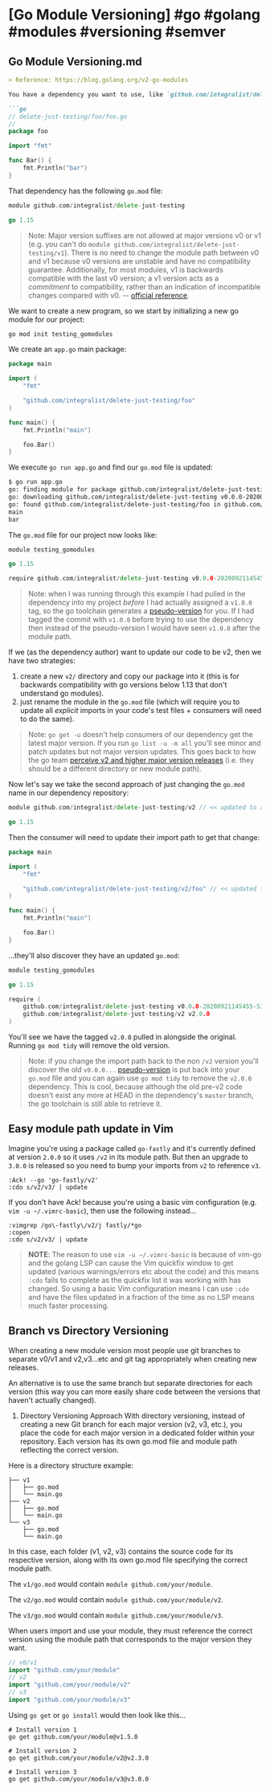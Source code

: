 # [Go Module Versioning] #go #golang #modules #versioning #semver

## Go Module Versioning.md

```markdown
> Reference: https://blog.golang.org/v2-go-modules

You have a dependency you want to use, like `github.com/integralist/delete-just-testing`.

```go
// delete-just-testing/foo/foo.go 
//
package foo

import "fmt"

func Bar() {
	fmt.Println("bar")
}
```

That dependency has the following `go.mod` file:

```go
module github.com/integralist/delete-just-testing

go 1.15
```

> Note: Major version suffixes are not allowed at major versions v0 or v1 (e.g. you can't do `module github.com/integralist/delete-just-testing/v1`). There is no need to change the module path between v0 and v1 because v0 versions are unstable and have no compatibility guarantee. Additionally, for most modules, v1 is backwards compatible with the last v0 version; a v1 version acts as a _commitment_ to compatibility, rather than an indication of incompatible changes compared with v0. -- [official reference](https://golang.org/ref/mod#major-version-suffixes).

We want to create a new program, so we start by initializing a new go module for our project:

```bash
go mod init testing_gomodules
```

We create an `app.go` main package:

```go
package main

import (
	"fmt"

	"github.com/integralist/delete-just-testing/foo"
)

func main() {
	fmt.Println("main")

	foo.Bar()
}
```

We execute `go run app.go` and find our `go.mod` file is updated:

```bash
$ go run app.go
go: finding module for package github.com/integralist/delete-just-testing/foo
go: downloading github.com/integralist/delete-just-testing v0.0.0-20200921145455-530f3130809d
go: found github.com/integralist/delete-just-testing/foo in github.com/integralist/delete-just-testing v0.0.0-20200921145455-530f3130809d
main
bar
```

The `go.mod` file for our project now looks like:

```go
module testing_gomodules

go 1.15

require github.com/integralist/delete-just-testing v0.0.0-20200921145455-530f3130809d // indirect
```

> Note: when I was running through this example I had pulled in the dependency into my project _before_ I had actually assigned a `v1.0.0` tag, so the go toolchain generates a [pseudo-version](https://golang.org/ref/mod#pseudo-versions) for you. If I had tagged the commit with `v1.0.0` before trying to use the dependency then instead of the pseudo-version I would have seen `v1.0.0` after the module path.

If we (as the dependency author) want to update our code to be v2, then we have two strategies:

1. create a new `v2/` directory and copy our package into it (this is for backwards compatibility with go versions below 1.13 that don't understand go modules).
2. just rename the module in the `go.mod` file (which will require you to update all _explicit_ imports in your code's test files + consumers will need to do the same).

> Note: `go get -u` doesn't help consumers of our dependency get the latest major version. If you run `go list -u -m all` you'll see minor and patch updates but not major version updates. This goes back to how the go team [perceive v2 and higher major version releases](https://github.com/golang/go/wiki/Modules#releasing-modules-v2-or-higher) (i.e. they should be a different directory or new module path).

Now let's say we take the second approach of just changing the `go.mod` name in our dependency repository:

```go
module github.com/integralist/delete-just-testing/v2 // << updated to append /v2

go 1.15
```

Then the consumer will need to update their import path to get that change: 

```go
package main

import (
	"fmt"

	"github.com/integralist/delete-just-testing/v2/foo" // << updated to include /v2
)

func main() {
	fmt.Println("main")

	foo.Bar()
}
```

...they'll also discover they have an updated `go.mod`:

```go
module testing_gomodules

go 1.15

require (
	github.com/integralist/delete-just-testing v0.0.0-20200921145455-530f3130809d
	github.com/integralist/delete-just-testing/v2 v2.0.0
)
```

You'll see we have the tagged `v2.0.0` pulled in alongside the original. Running `go mod tidy` will remove the old version.

> Note: if you change the import path back to the non `/v2` version you'll discover the old `v0.0.0...` [pseudo-version](https://golang.org/ref/mod#pseudo-versions) is put back into your `go.mod` file and you can again use `go mod tidy` to remove the `v2.0.0` dependency. This is cool, because although the old pre-v2 code doesn't exist any more at HEAD in the dependency's `master` branch, the go toolchain is still able to retrieve it.

## Easy module path update in Vim

Imagine you're using a package called `go-fastly` and it's currently defined at version `2.0.0` so it uses `/v2` in its module path. But then an upgrade to `3.0.0` is released so you need to bump your imports from `v2` to reference `v3`.

```viml
:Ack! --go 'go-fastly/v2'
:cdo s/v2/v3/ | update
```

If you don't have Ack! because you're using a basic vim configuration (e.g. `vim -u ~/.vimrc-basic`), then use the following instead...

```viml
:vimgrep /go\-fastly\/v2/j fastly/*go
:copen
:cdo s/v2/v3/ | update
```

> **NOTE**: The reason to use `vim -u ~/.vimrc-basic` is because of vim-go and the golang LSP can cause the Vim quickfix window to get updated (various warnings/errors etc about the code) and this means `:cdo` fails to complete as the quickfix list it was working with has changed. So using a basic Vim configuration means I can use `:cdo` and have the files updated in a fraction of the time as no LSP means much faster processing.

## Branch vs Directory Versioning

When creating a new module version most people use git branches to separate v0/v1 and v2,v3...etc and git tag appropriately when creating new releases.

An alternative is to use the same branch but separate directories for each version (this way you can more easily share code between the versions that haven't actually changed).

1. Directory Versioning Approach
With directory versioning, instead of creating a new Git branch for each major version (v2, v3, etc.), you place the code for each major version in a dedicated folder within your repository. Each version has its own go.mod file and module path reflecting the correct version.

Here is a directory structure example:

```
├── v1
│   ├── go.mod
│   └── main.go
├── v2
│   ├── go.mod
│   └── main.go
└── v3
    ├── go.mod
    └── main.go
```

In this case, each folder (v1, v2, v3) contains the source code for its respective version, along with its own go.mod file specifying the correct module path.

The `v1/go.mod` would contain `module github.com/your/module`.

The `v2/go.mod` would contain `module github.com/your/module/v2`.

The `v3/go.mod` would contain `module github.com/your/module/v3`.

When users import and use your module, they must reference the correct version using the module path that corresponds to the major version they want.

```go
// v0/v1
import "github.com/your/module"
// v2
import "github.com/your/module/v2"
// v3
import "github.com/your/module/v3"
```

Using `go get` or `go install` would then look like this...

```shell
# Install version 1
go get github.com/your/module@v1.5.0

# Install version 2
go get github.com/your/module/v2@v2.3.0

# Install version 3
go get github.com/your/module/v3@v3.0.0
```
```

